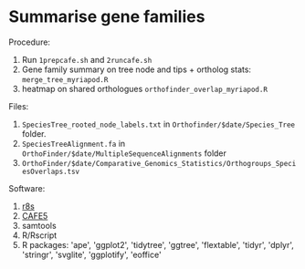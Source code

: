 # Summarise gene families
Procedure:
1. Run `1prepcafe.sh` and `2runcafe.sh`
2. Gene family summary on tree node and tips + ortholog stats: `merge_tree_myriapod.R`
3. heatmap on shared orthologues `orthofinder_overlap_myriapod.R`

Files:
1. `SpeciesTree_rooted_node_labels.txt` in `Orthofinder/$date/Species_Tree` folder.
2. `SpeciesTreeAlignment.fa` in `OrthoFinder/$date/MultipleSequenceAlignments` folder
3. `OrthoFinder/$date/Comparative_Genomics_Statistics/Orthogroups_SpeciesOverlaps.tsv`

Software:
1. [r8s](https://sourceforge.net/projects/r8s/files/r8s1.81.tar.gz)
2. [CAFE5](https://github.com/hahnlab/CAFE5)
3. samtools
4. R/Rscript
5. R packages: 'ape', 'ggplot2', 'tidytree', 'ggtree', 'flextable', 'tidyr', 'dplyr', 'stringr', 'svglite', 'ggplotify', 'eoffice' 
